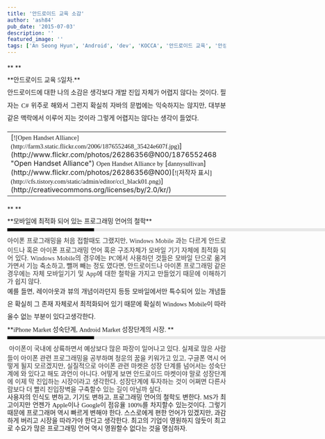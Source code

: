 ```yaml
---
title: '안드로이드 교육 소감'
author: 'ash84'
pub_date: '2015-07-03'
description: ''
featured_image: ''
tags: ['An Seong Hyun', 'Android', 'dev', 'KOCCA', '안드로이드 교육', '안성현', '한국문화컨텐츠진흥원']
---
```



<div style="LINE-HEIGHT: 2">**  
**</div><div style="LINE-HEIGHT: 2; TEXT-ALIGN: justify">**<span style="FONT-SIZE: 11pt"><span style="FONT-FAMILY: Dotum">안드로이드 교육 5일차.</span></span>**</div><div style="LINE-HEIGHT: 2"></div><div style="LINE-HEIGHT: 2; TEXT-ALIGN: justify"></div><div style="LINE-HEIGHT: 2; TEXT-ALIGN: justify"><span style="FONT-SIZE: 11pt"><span style="FONT-FAMILY: Dotum">안드로이드에 대한 나의 소감은 생각보다 개발 진입 자체가 어렵지 않다는 것이다. 필자는 C# 위주로 해와서 그런지 확실히 자바의 문법에는 익숙하지는 않지만, 대부분 같은 맥락에서 이루어 지는 것이라 그렇게 어렵지는 않다는 생각이 들었다. </span></span></div><div style="LINE-HEIGHT: 2"></div><div style="LINE-HEIGHT: 2; TEXT-ALIGN: justify"></div><center><div style="LINE-HEIGHT: 2; TEXT-ALIGN: justify"><table class="flickrImgSearch"><tbody><tr><td>[<span style="FONT-SIZE: 11pt"><span style="FONT-FAMILY: Dotum">![Open Handset Alliance](http://farm3.static.flickr.com/2006/1876552468_35424e607f.jpg)</span></span>](http://www.flickr.com/photos/26286356@N00/1876552468 "Open Handset Alliance")  
<span><span style="FONT-SIZE: 11pt"><span style="FONT-FAMILY: Dotum">Open Handset Alliance by </span></span>[<span style="FONT-SIZE: 11pt"><span style="FONT-FAMILY: Dotum">dannysullivan</span></span>](http://www.flickr.com/photos/26286356@N00)</span><span style="FONT-SIZE: 11pt"><span style="FONT-FAMILY: Dotum"></span></span>[<span style="FONT-SIZE: 11pt"><span style="FONT-FAMILY: Dotum">![저작자 표시](http://cfs.tistory.com/static/admin/editor/ccl_black01.png)</span></span>](http://creativecommons.org/licenses/by/2.0/kr/)</td></tr></tbody></table>**  
**

</div></center><div style="LINE-HEIGHT: 2"></div><div style="LINE-HEIGHT: 2; TEXT-ALIGN: justify">**<span style="FONT-SIZE: 11pt"><span style="FONT-FAMILY: Dotum">모바일에 최적화 되어 있는 프로그래밍 언어의 철학</span></span>**</div><div style="LINE-HEIGHT: 2"></div><div style="LINE-HEIGHT: 2; TEXT-ALIGN: justify"><div><div style="PADDING-RIGHT: 6px; PADDING-LEFT: 6px; MARGIN-BOTTOM: 10px; PADDING-BOTTOM: 3px; FONT: bold 1pt/1 나눔고딕, Sans-serif; BORDER-LEFT: #000000 200px solid; WIDTH: 690px; COLOR: #fff; PADDING-TOP: 3px; HEIGHT: 1px; BACKGROUND-COLOR: #e8e8e8"><span style="FONT-SIZE: 11pt"><span style="FONT-SIZE: 10pt"><span style="FONT-SIZE: 11pt"><span style="FONT-SIZE: 10pt"><span style="FONT-SIZE: 10pt"><span style="FONT-FAMILY: Batang"><span style="FONT-SIZE: 11pt"><span style="FONT-SIZE: 1pt"></span></span></span></span></span></span></span></span></div></div></div><div style="LINE-HEIGHT: 2; TEXT-ALIGN: justify"><div></div></div><div style="text-align: justify; line-height: 2; "><div><div style="LINE-HEIGHT: 1.7"><span style="FONT-FAMILY: Dotum"><font color="#474747"><span style="FONT-SIZE: 11pt"><span style="FONT-FAMILY: Dotum">﻿</span></span></font><span style="FONT-SIZE: 10pt"><font color="#474747"><span style="FONT-SIZE: 11pt"><span style="FONT-FAMILY: Dotum">﻿</span></span></font><span style="FONT-FAMILY: Dotum"><font color="#474747"><span style="FONT-SIZE: 11pt"><span style="FONT-FAMILY: Dotum">﻿</span></span><span class="Apple-style-span" style="FONT-SIZE: 12px; COLOR: rgb(51,51,51); LINE-HEIGHT: 18px; FONT-FAMILY: 굴림"><span style="FONT-SIZE: 11pt"><span style="FONT-FAMILY: Dotum">아이폰 프로그래밍을 처음 접할때도 그랬지만, Windows Mobile 과는 다르게 안드로이드나 혹은 아이폰 프로그래밍 언어 혹은 구조자체가 모바일 기기 자체에 최적화 되어 있다. Windows Mobile의 경우에는 PC에서 사용하던 것들은 모바일 단으로 옮겨가면서 기능 축소하고, 뺄꺼 빼는 정도 였다면, 안드로이드나 아이폰 프로그래밍 같은 경우에는 자체 모바일기기 및 App에 대한 철학을 가지고 만들었기 때문에 이해하기가 쉽지 않다. </span></span></span></font></span></span></span></div></div></div><div style="line-height: 2; "></div><div style="line-height: 2; "></div><div style="line-height: 2; "></div><div style="text-align: justify; line-height: 2; "></div><div style="text-align: justify; line-height: 2; "><span style="FONT-SIZE: 11pt"><span style="FONT-FAMILY: Dotum">예를 들면, 레이아웃과 뷰의 개념이라던지 등등 모바일에서만 특수되어 있는 개념들은 확실히 그 존재 자체로서 최적화되어 있기 때문에 확실히 Windows Mobile이 따라올수 없는 부분이 있다고생각한다. </span></span></div><div style="LINE-HEIGHT: 2"></div><div style="LINE-HEIGHT: 2; TEXT-ALIGN: justify"></div><div style="LINE-HEIGHT: 2; TEXT-ALIGN: justify"></div><div style="LINE-HEIGHT: 2"></div><div style="LINE-HEIGHT: 2; TEXT-ALIGN: justify">**<span style="FONT-SIZE: 11pt"><span style="FONT-FAMILY: Dotum">iPhone Market 성숙단계, Android Market 성장단계의 시장. </span></span>**</div><div style="LINE-HEIGHT: 2"></div><div style="LINE-HEIGHT: 2; TEXT-ALIGN: justify"><div><div style="PADDING-RIGHT: 6px; PADDING-LEFT: 6px; MARGIN-BOTTOM: 10px; PADDING-BOTTOM: 3px; FONT: bold 1pt/1 나눔고딕, Sans-serif; BORDER-LEFT: #000000 200px solid; WIDTH: 690px; COLOR: #fff; PADDING-TOP: 3px; HEIGHT: 1px; BACKGROUND-COLOR: #e8e8e8"><span style="FONT-SIZE: 11pt"><span style="FONT-SIZE: 10pt"><span style="FONT-SIZE: 11pt"><span style="FONT-SIZE: 10pt"><span style="FONT-SIZE: 10pt"><span style="FONT-FAMILY: Batang"><span style="FONT-SIZE: 11pt"><span style="FONT-SIZE: 1pt"></span></span></span></span></span></span></span></span></div></div></div><div style="LINE-HEIGHT: 1.8; TEXT-ALIGN: justify"><div></div></div><div style="LINE-HEIGHT: 2; TEXT-ALIGN: justify"><div><div style="LINE-HEIGHT: 1.7"><span style="FONT-FAMILY: Dotum"><font color="#474747"><span style="FONT-SIZE: 11pt"><span style="FONT-FAMILY: Dotum">﻿</span></span></font><span style="FONT-SIZE: 10pt"><font color="#474747"><span style="FONT-SIZE: 11pt"><span style="FONT-FAMILY: Dotum">﻿</span></span></font><span style="FONT-FAMILY: Dotum"><font color="#474747"><span style="FONT-SIZE: 11pt"><span style="FONT-FAMILY: Dotum">﻿</span></span></font><span style="FONT-SIZE: 10pt"><font color="#474747"><span style="FONT-SIZE: 11pt"><span style="FONT-FAMILY: Dotum">﻿ </span></span><span class="Apple-style-span" style="FONT-SIZE: 12px; COLOR: rgb(51,51,51); LINE-HEIGHT: 18px; FONT-FAMILY: 굴림"><span style="FONT-SIZE: 11pt"><span style="FONT-FAMILY: Dotum">아이폰이 국내에 상륙하면서 예상보다 많은 파장이 일어나고 있다. 실제로 많은 사람들이 아이폰 관련 프로그래밍을 공부하며 청운의 꿈을 키워가고 있고, 구글폰 역시 어떻게 될지 모르겠지만, 실질적으로 아이폰 관련 마켓은 성장 단계를 넘어서는 성숙단계에 와 있다고 해도 과언이 아니다. 어떻게 보면 안드로이드 마켓이야 말로 성장단계에 이제 막 진입하는 시장이라고 생각한다. 성장단계에 투자하는 것이 어쩌면 다른사람보다 더 빨리 진입장벽을 구축할수 있는 길이 아닐까 싶다. </span></span></span></font></span></span></span></span></div><div style="LINE-HEIGHT: 1.7"><span class="Apple-style-span" style="LINE-HEIGHT: 18px">  
</span></div><div style="LINE-HEIGHT: 1.7"><span class="Apple-style-span" style="LINE-HEIGHT: 18px"><span style="FONT-SIZE: 11pt"><span style="FONT-FAMILY: Dotum">사용자의 인식도 변하고, 기기도 변하고, 프로그래밍 언어의 철학도 변한다. MS가 최고이지만 언젠가 Apple이나 Google이 점유율 100%를 차지할수 있는것이다. 그렇기 때문에 프로그래머 역시 빠르게 변해야 한다. 스스로에게 편한 언어가 있겠지만, 과감하게 버리고 시장을 따라가야 한다고 생각한다. 최고의 기업이 영원하지 않듯이 최고로 수요가 많은 프로그래밍 언어 역시 영원할수 없다는 것을 명심하자. </span></span></span></div></div></div><div style="LINE-HEIGHT: 2; TEXT-ALIGN: justify"><div></div></div><div style="LINE-HEIGHT: 2"></div><div style="LINE-HEIGHT: 2; TEXT-ALIGN: justify"></div><div style="LINE-HEIGHT: 2; TEXT-ALIGN: justify"></div><div style="LINE-HEIGHT: 2; TEXT-ALIGN: justify"></div><div style="TEXT-ALIGN: justify"></div>

